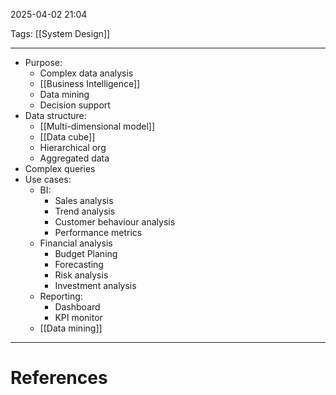 2025-04-02 21:04

Tags: [[System Design]]

---

- Purpose:
	- Complex data analysis
	- [[Business Intelligence]]
	- Data mining
	- Decision support
- Data structure:
	- [[Multi-dimensional model]]
	- [[Data cube]]
	- Hierarchical org
	- Aggregated data
- Complex queries
- Use cases:
	- BI:
		- Sales analysis
		- Trend analysis
		- Customer behaviour analysis
		- Performance metrics
	- Financial analysis
		- Budget Planing
		- Forecasting
		- Risk analysis
		- Investment analysis
	- Reporting:
		- Dashboard
		- KPI monitor
	- [[Data mining]]

---
# References